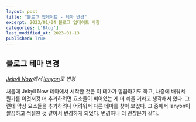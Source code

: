 ```yaml
---
layout: post
title: "블로그 업데이트 - 테마 변경"
excerpt: 2023/01/04 블로그 업데이트 사항
categories: ['Blog']
last_modified_at: 2023-01-13
published: True
---
```


## 블로그 테마 변경

_[Jekyll Now](https://github.com/barryclark/jekyll-now)에서 [lanyon](https://github.com/poole/lanyon)로 변경_

처음에 Jekyll Now 테마에서 시작한 것은 이 테마가 깔끔하기도 하고, 나중에 배워서 뭔가를 이것저것 더 추가하려면 요소들이 비어있는 게 더 쉬울 거라고 생각해서 였다. 그런데 막상 요소들을 추가하려니 어려워서 다른 테마를 찾아 보았다. 그 중에서 lanyon이 깔끔하고 적절한 것 같아서 변경하게 되었다. 변경하니 더 괜찮은거 같다.
